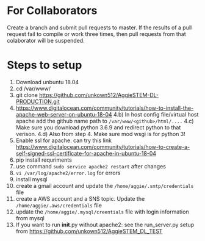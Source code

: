 
# For Collaborators  
Create a branch and submit pull requests to master.
If the results of a pull request fail to compile or work three times, then pull requests from that colaborator will be suspended. 

# Steps to setup
1) Download unbuntu 18.04
2) cd /var/www/
3) git clone https://github.com/unkown512/AggieSTEM-DL-PRODUCTION.git
4) https://www.digitalocean.com/community/tutorials/how-to-install-the-apache-web-server-on-ubuntu-18-04
  4.b) In host config file/virtual host apache add the github name path to `/var/www/<github>/html/....`
  4.c) Make sure you download python 3.6.9 and redirect python to that verison.
  4.d) Also from step 4. Make sure mod wsgi is for python 3!
8) Enable ssl for apache. can try this link https://www.digitalocean.com/community/tutorials/how-to-create-a-self-signed-ssl-certificate-for-apache-in-ubuntu-18-04
9) pip install requriments
10) use command `sudo service apache2 restart` after changes
11) `vi /var/log/apache2/error.log` for errors
12) install mysql
13) create a gmail account and update the `/home/aggie/.smtp/credentials` file
14) create a AWS account and a SNS topic. Update the `/home/aggie/.aws/credentials` file
15) update the `/home/aggie/.mysql/creentials` file with login information from mysql
16) If you want to run __init__.py without apache2: see the run_server.py setup from https://github.com/unkown512/AggieSTEM_DL_TEST



